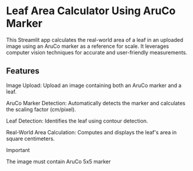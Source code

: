 # Leaf Area Calculator Using AruCo Marker


This Streamlit app calculates the real-world area of a leaf in an uploaded image using an AruCo marker as a reference for scale. It leverages computer vision techniques for accurate and user-friendly measurements.


## Features
Image Upload: Upload an image containing both an AruCo marker and a leaf.

AruCo Marker Detection: Automatically detects the marker and calculates the scaling factor (cm/pixel).

Leaf Detection: Identifies the leaf using contour detection.

Real-World Area Calculation: Computes and displays the leaf's area in square centimeters.


> [!IMPORTANT]
> The image must contain AruCo 5x5 marker


